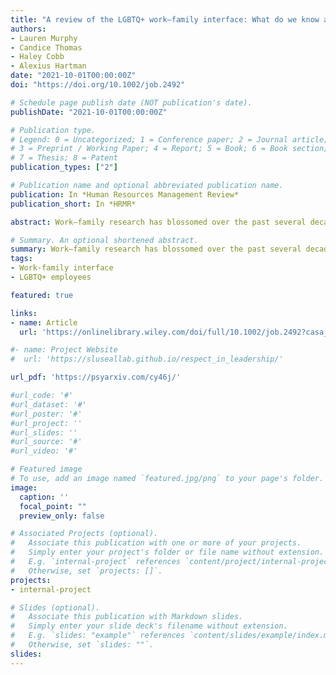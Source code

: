 ```yaml
---
title: "A review of the LGBTQ+ work–family interface: What do we know and where do we go from here?"
authors:
- Lauren Murphy
- Candice Thomas
- Haley Cobb
- Alexius Hartman
date: "2021-10-01T00:00:00Z"
doi: "https://doi.org/10.1002/job.2492"

# Schedule page publish date (NOT publication's date).
publishDate: "2021-10-01T00:00:00Z"

# Publication type.
# Legend: 0 = Uncategorized; 1 = Conference paper; 2 = Journal article;
# 3 = Preprint / Working Paper; 4 = Report; 5 = Book; 6 = Book section;
# 7 = Thesis; 8 = Patent
publication_types: ["2"]

# Publication name and optional abbreviated publication name.
publication: In *Human Resources Management Review*
publication_short: In *HRMR*

abstract: Work–family research has blossomed over the past several decades but mostly remains focused on traditional couples and heteronormative individuals. However, research suggests that LGBTQ+ employees face unique challenges, such as discrimination and stigma, that impact their work–family interface in ways that current work–family research may not be fully capturing. We propose a review and synthesis that summarize current LGBTQ+ and work–family literature with four primary goals (1) identify predictors and outcomes of the work–family interface for LGBTQ+ employees, (2) integrate empirical findings and current theory into a recently developed framework to delineate our understanding of LGBTQ+ work–family experiences, (3) provide direction for future research, and (4) provide recommendations on translating the current findings into practice. Our results identify k = 74 studies that cover the work–family interface and LGBTQ+ individuals. This comprehensive and integrated review will help inform researchers on how to best address unique research questions for LGBTQ+ employees and provide employers with empirical evidence as they develop inclusive policies, cultures, and workforces.

# Summary. An optional shortened abstract.
summary: Work–family research has blossomed over the past several decades but mostly remains focused on traditional couples and heteronormative individuals. However, research suggests that LGBTQ+ employees face unique challenges, such as discrimination and stigma, that impact their work–family interface in ways that current work–family research may not be fully capturing.
tags:
- Work-family interface
- LGBTQ+ employees

featured: true

links:
- name: Article
  url: 'https://onlinelibrary.wiley.com/doi/full/10.1002/job.2492?casa_token=7i9_4YdDJ1YAAAAA%3At2RlIRkQRFh9831yCqkd1Jo7y0kw6Czx1BNUT6wpTw6zGtVWH48_ehFer1KRfzOTlKjDE7UE5kwk'

#- name: Project Website
#  url: 'https://sluseallab.github.io/respect_in_leadership/'

url_pdf: 'https://psyarxiv.com/cy46j/'

#url_code: '#'
#url_dataset: '#'
#url_poster: '#'
#url_project: ''
#url_slides: ''
#url_source: '#'
#url_video: '#'

# Featured image
# To use, add an image named `featured.jpg/png` to your page's folder. 
image:
  caption: ''
  focal_point: ""
  preview_only: false

# Associated Projects (optional).
#   Associate this publication with one or more of your projects.
#   Simply enter your project's folder or file name without extension.
#   E.g. `internal-project` references `content/project/internal-project/index.md`.
#   Otherwise, set `projects: []`.
projects:
- internal-project

# Slides (optional).
#   Associate this publication with Markdown slides.
#   Simply enter your slide deck's filename without extension.
#   E.g. `slides: "example"` references `content/slides/example/index.md`.
#   Otherwise, set `slides: ""`.
slides:
---
```


